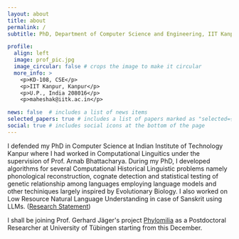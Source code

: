 ```yaml
---
layout: about
title: about
permalink: /
subtitle: PhD, Department of Computer Science and Engineering, IIT Kanpur

profile:
  align: left
  image: prof_pic.jpg
  image_circular: false # crops the image to make it circular
  more_info: >
    <p>KD-108, CSE</p>
    <p>IIT Kanpur, Kanpur</p>
    <p>U.P., India 208016</p>
    <p>maheshak@iitk.ac.in</p>

news: false  # includes a list of news items
selected_papers: true # includes a list of papers marked as "selected={true}"
social: true # includes social icons at the bottom of the page
---
```


I defended my PhD in Computer Science at Indian Institute of Technology Kanpur where I had worked in Computational Linguitics under the supervision of Prof. Arnab Bhattacharya. During my PhD, I developed algorithms for several Computational Historical Linguistic problems namely phonological reconstruction, cognate detection and statistical testing of genetic relationship among languages employing language models and other techiniques largely inspired by Evolutionary Biology. I also worked on Low Resource Natural Language Understanding in case of Sanskrit using LLMs. ([<u>Research Statement</u>](/assets/pdf/Research_Statement.pdf))

I shall be joining Prof. Gerhard Jäger's project [Phylomilia](https://profgerhard.de/phylomilia/) as a Postdoctoral Researcher at University of Tübingen starting from this December.


